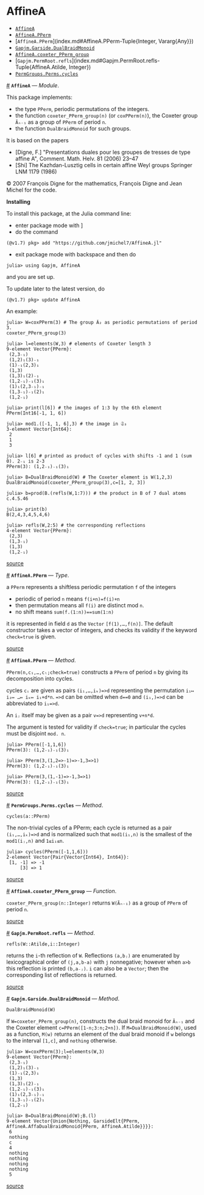 
<a id='AffineA'></a>

<a id='AffineA-1'></a>

# AffineA

- [`AffineA`](index.md#AffineA)
- [`AffineA.PPerm`](index.md#AffineA.PPerm)
- [`AffineA.PPerm`](index.md#AffineA.PPerm-Tuple{Integer, Vararg{Any}})
- [`Gapjm.Garside.DualBraidMonoid`](index.md#Gapjm.Garside.DualBraidMonoid-Tuple{AffineA.Atilde})
- [`AffineA.coxeter_PPerm_group`](index.md#AffineA.coxeter_PPerm_group)
- [`Gapjm.PermRoot.refls`](index.md#Gapjm.PermRoot.refls-Tuple{AffineA.Atilde, Integer})
- [`PermGroups.Perms.cycles`](index.md#PermGroups.Perms.cycles-Tuple{PPerm})

<a id='AffineA' href='#AffineA'>#</a>
**`AffineA`** &mdash; *Module*.



This package implements:

  * the type `PPerm`, periodic permutations of the integers.
  * the  function  `coxeter_PPerm_group(n)`  (or `coxPPerm(n)`), the Coxeter group `Ãₙ₋₁` as a group of `PPerm` of period `n`.
  * the function `DualBraidMonoid` for such groups.

It is based on the papers

  * [Digne, F.] "Presentations duales pour les groupes de tresses de type affine A", Comment. Math. Helv. 81 (2006) 23–47
  * [Shi] The Kazhdan-Lusztig cells in certain affine Weyl groups  Springer LNM 1179 (1986)

©  2007 François Digne for the  mathematics, François Digne and Jean Michel for the code.

**Installing**

To install this package, at the Julia command line:

  * enter package mode with ]
  * do the command

```
(@v1.7) pkg> add "https://github.com/jmichel7/AffineA.jl"
```

  * exit package mode with backspace and then do

```
julia> using Gapjm, AffineA
```

and you are set up.

To update later to the latest version, do

```
(@v1.7) pkg> update AffineA
```

An example:

```julia-repl
julia> W=coxPPerm(3) # The group Ã₂ as periodic permutations of period 3.
coxeter_PPerm_group(3)

julia> l=elements(W,3) # elements of Coxeter length 3
9-element Vector{PPerm}:
 (2,3₋₁)
 (1,2)₁(3)₋₁
 (1)₋₁(2,3)₁
 (1,3)
 (1,3)₁(2)₋₁
 (1,2₋₁)₋₁(3)₁
 (1)₁(2,3₋₁)₋₁
 (1,3₋₁)₋₁(2)₁
 (1,2₋₁)
```

```julia-rep1
julia> print(l[6]) # the images of 1:3 by the 6th element
PPerm(Int16[-1, 1, 6])
```

```julia-repl
julia> mod1.([-1, 1, 6],3) # the image in 𝔖₃
3-element Vector{Int64}:
 2
 1
 3

julia> l[6] # printed as product of cycles with shifts -1 and 1 (sum 0). 2₋₁ is 2-3
PPerm(3): (1,2₋₁)₋₁(3)₁

julia> B=DualBraidMonoid(W) # The Coxeter element is W(1,2,3)
DualBraidMonoid(coxeter_PPerm_group(3),c=[1, 2, 3])

julia> b=prod(B.(refls(W,1:7))) # the product in B of 7 dual atoms
c.4.5.46
```

```julia-rep1
julia> print(b)
B(2,4,3,4,5,4,6)
```

```julia-repl
julia> refls(W,2:5) # the corresponding reflections
4-element Vector{PPerm}:
 (2,3)
 (1,3₋₁)
 (1,3)
 (1,2₋₁)
```


<a target='_blank' href='https://github.com/jmichel7/AffineA.jl/blob/655ed984862693d2ce79e3611fbfa81e9afc33a9/src/AffineA.jl#L1-L91' class='documenter-source'>source</a><br>

<a id='AffineA.PPerm' href='#AffineA.PPerm'>#</a>
**`AffineA.PPerm`** &mdash; *Type*.



a `PPerm` represents a shiftless periodic permutation `f` of the integers

  * periodic of period `n` means `f(i+n)=f(i)+n`
  * then permutation means all `f(i)` are distinct mod `n`.
  * no shift means `sum(f.(1:n))==sum(1:n)`

it is represented in field `d` as the `Vector` `[f(1),…,f(n)]`. The default constructor  takes a  vector of  integers, and  checks its  validity if the keyword `check=true` is given.


<a target='_blank' href='https://github.com/jmichel7/AffineA.jl/blob/655ed984862693d2ce79e3611fbfa81e9afc33a9/src/AffineA.jl#L96-L105' class='documenter-source'>source</a><br>

<a id='AffineA.PPerm-Tuple{Integer, Vararg{Any}}' href='#AffineA.PPerm-Tuple{Integer, Vararg{Any}}'>#</a>
**`AffineA.PPerm`** &mdash; *Method*.



`PPerm(n,c₁,…,cₗ;check=true)`  constructs a `PPerm` of period `n` by giving its decomposition into cycles.

cycles `cᵢ` are given as pairs `(i₁,…,iₖ)=>d` representing the  permutation `i₁↦ i₂↦ …↦ iₖ↦ i₁+d*n`.  `=>d` can be omitted when `d==0` and `(i₁,)=>d` can be abbreviated to `i₁=>d`. 

An `iⱼ` itself may be given as a pair `v=>d` representing `v+n*d`.

The  argument is  tested for  validity if  `check=true`; in  particular the cycles must be disjoint `mod. n`.

```julia-repl
julia> PPerm([-1,1,6])
PPerm(3): (1,2₋₁)₋₁(3)₁

julia> PPerm(3,(1,2=>-1)=>-1,3=>1)
PPerm(3): (1,2₋₁)₋₁(3)₁

julia> PPerm(3,(1,-1)=>-1,3=>1)
PPerm(3): (1,2₋₁)₋₁(3)₁
```


<a target='_blank' href='https://github.com/jmichel7/AffineA.jl/blob/655ed984862693d2ce79e3611fbfa81e9afc33a9/src/AffineA.jl#L128-L151' class='documenter-source'>source</a><br>

<a id='PermGroups.Perms.cycles-Tuple{PPerm}' href='#PermGroups.Perms.cycles-Tuple{PPerm}'>#</a>
**`PermGroups.Perms.cycles`** &mdash; *Method*.



`cycles(a::PPerm)`

The non-trivial cycles of a PPerm; each cycle is returned as a pair `(i₁,…,iₖ)=>d` and  is normalized such that `mod1(i₁,n)` is the smallest of the  `mod1(iⱼ,n)` and `1≤i₁≤n`.

```julia-repl
julia> cycles(PPerm([-1,1,6]))
2-element Vector{Pair{Vector{Int64}, Int64}}:
 [1, -1] => -1
     [3] => 1
```


<a target='_blank' href='https://github.com/jmichel7/AffineA.jl/blob/655ed984862693d2ce79e3611fbfa81e9afc33a9/src/AffineA.jl#L227-L240' class='documenter-source'>source</a><br>

<a id='AffineA.coxeter_PPerm_group' href='#AffineA.coxeter_PPerm_group'>#</a>
**`AffineA.coxeter_PPerm_group`** &mdash; *Function*.



`coxeter_PPerm_group(n::Integer)` returns `W(Ãₙ₋₁)` as a group of `PPerm` of period `n`.


<a target='_blank' href='https://github.com/jmichel7/AffineA.jl/blob/655ed984862693d2ce79e3611fbfa81e9afc33a9/src/AffineA.jl#L412-L414' class='documenter-source'>source</a><br>

<a id='Gapjm.PermRoot.refls-Tuple{AffineA.Atilde, Integer}' href='#Gapjm.PermRoot.refls-Tuple{AffineA.Atilde, Integer}'>#</a>
**`Gapjm.PermRoot.refls`** &mdash; *Method*.



`refls(W::Atilde,i::Integer)`

returns  the `i`-th reflection of  `W`. Reflections `(a,bⱼ)` are enumerated by  lexicographical order of `(j,a,b-a)` with `j` nonnegative; however when `a>b`  this reflection  is printed  `(b,a₋ⱼ)`. `i`  can also be a `Vector`; then the corresponding list of reflections is returned.


<a target='_blank' href='https://github.com/jmichel7/AffineA.jl/blob/655ed984862693d2ce79e3611fbfa81e9afc33a9/src/AffineA.jl#L378-L385' class='documenter-source'>source</a><br>

<a id='Gapjm.Garside.DualBraidMonoid-Tuple{AffineA.Atilde}' href='#Gapjm.Garside.DualBraidMonoid-Tuple{AffineA.Atilde}'>#</a>
**`Gapjm.Garside.DualBraidMonoid`** &mdash; *Method*.



`DualBraidMonoid(W)`

If `W=coxeter_PPerm_group(n)`, constructs the dual braid monoid for `Ãₙ₋₁` and the Coxeter element `c=PPerm([1-n;3:n;2+n])`. If `M=DualBraidMonoid(W)`,  used as a  function, `M(w)` returns  an element of the dual braid monoid if `w` belongs to the interval `[1,c]`, and `nothing` otherwise.

```julia-repl
julia> W=coxPPerm(3);l=elements(W,3)
9-element Vector{PPerm}:
 (2,3₋₁)
 (1,2)₁(3)₋₁
 (1)₋₁(2,3)₁
 (1,3)
 (1,3)₁(2)₋₁
 (1,2₋₁)₋₁(3)₁
 (1)₁(2,3₋₁)₋₁
 (1,3₋₁)₋₁(2)₁
 (1,2₋₁)

julia> B=DualBraidMonoid(W);B.(l)
9-element Vector{Union{Nothing, GarsideElt{PPerm, AffineA.AffaDualBraidMonoid{PPerm, AffineA.Atilde}}}}:
 6
 nothing
 c
 4
 nothing
 nothing
 nothing
 nothing
 5
```


<a target='_blank' href='https://github.com/jmichel7/AffineA.jl/blob/655ed984862693d2ce79e3611fbfa81e9afc33a9/src/AffineA.jl#L443-L476' class='documenter-source'>source</a><br>

